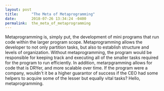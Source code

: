 ```yaml
---
layout: post
title:      "The Meta of Metaprogramming"
date:       2018-07-26 13:34:24 -0400
permalink:  the_meta_of_metaprogramming
---
```



Metaprogramming is, simply put, the development of mini programs that run code within the larger program scope. Metaprogramming allows the developer to not only partition tasks, but also to establish structure and levels of organization. Without metaprogramming, the program would be responsible for keeping track and executing all of the smaller tasks required for the program to run efficiently. In addition, metarpgramming allows for code that is DRYer, and more scalable over time. If the program were a company, wouldn't it be a higher guarantor of success if the CEO had some helpers to acquire some of the lesser but equally vital tasks? Hello, metaprogramming. 
